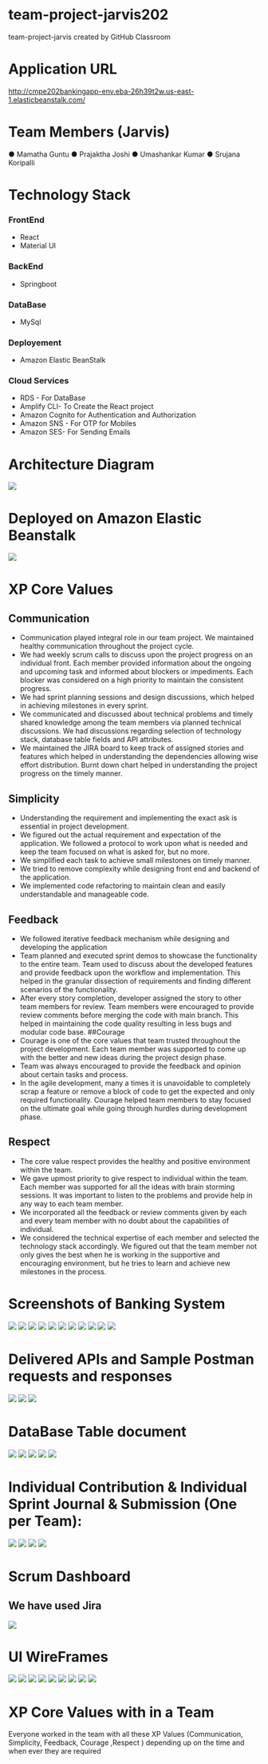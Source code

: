 # team-project-jarvis202
team-project-jarvis created by GitHub Classroom
# Application URL
http://cmpe202bankingapp-env.eba-26h39t2w.us-east-1.elasticbeanstalk.com/ 

# Team Members (Jarvis)
●	Mamatha Guntu 
●	Prajaktha Joshi
●	Umashankar Kumar
●	Srujana Koripalli

# Technology Stack
### FrontEnd
* React 
* Material UI
### BackEnd
* Springboot
### DataBase
* MySql
### Deployement
* Amazon Elastic BeanStalk
### Cloud Services
* RDS - For DataBase
* Amplify CLI- To Create the React project
* Amazon Cognito for Authentication and Authorization
* Amazon SNS - For OTP for Mobiles
* Amazon SES- For Sending Emails

# Architecture Diagram
![](Images/202BankingArchitecture.jpg)

# Deployed on Amazon Elastic Beanstalk
![](Images/ElasticBeanstalk.JPG)

# XP Core Values
## Communication 
*	Communication played integral role in our team project. We maintained healthy communication throughout the project cycle.
*	We had weekly scrum calls to discuss upon the project progress on an individual front. Each member provided information about the ongoing and upcoming task and informed about blockers or impediments. Each blocker was considered on a high priority to maintain the consistent progress.
*	We had sprint planning sessions and design discussions, which helped in achieving milestones in every sprint.
*	We communicated and discussed about technical problems and timely shared knowledge among the team members via planned technical discussions. We had discussions regarding selection of technology stack, database table fields and API attributes.
*	We maintained the JIRA board to keep track of assigned stories and features which helped in understanding the dependencies allowing wise effort distribution. Burnt down chart helped in understanding the project progress on the timely manner.
## Simplicity
*	Understanding the requirement and implementing the exact ask is essential in project development.
*	We figured out the actual requirement and expectation of the application. We followed a protocol to work upon what is needed and keep the team focused on what is asked for, but no more.
*	We simplified each task to achieve small milestones on timely manner.
*	We tried to remove complexity while designing front end and backend of the application.
*	We implemented code refactoring to maintain clean and easily understandable and manageable code.
## Feedback
*	We followed iterative feedback mechanism while designing and developing the application
*	Team planned and executed sprint demos to showcase the functionality to the entire team. Team used to discuss about the developed features and provide feedback upon the workflow and implementation. This helped in the granular dissection of requirements and finding different scenarios of the functionality.
*	After every story completion, developer assigned the story to other team members for review. Team members were encouraged to provide review comments before merging the code with main branch. This helped in maintaining the code quality resulting in less bugs and modular code base.
##Courage
*	Courage is one of the core values that team trusted throughout the project development. Each team member was supported to come up with the better and new ideas during the project design phase.
*	Team was always encouraged to provide the feedback and opinion about certain tasks and process.
*	In the agile development, many a times it is unavoidable to completely scrap a feature or remove a block of code to get the expected and only required functionality. Courage helped team members to stay focused on the ultimate goal while going through hurdles during development phase.
## Respect
*	The core value respect provides the healthy and positive environment within the team.
*	We gave upmost priority to give respect to individual within the team. Each member was supported for all the ideas with brain storming sessions. It was important to listen to the problems and provide help in any way to each team member.
*	We incorporated all the feedback or review comments given by each and every team member with no doubt about the capabilities of individual.
*	We considered the technical expertise of each member and selected the technology stack accordingly. We figured out that the team member not only gives the best when he is working in the supportive and encouraging environment, but he tries to learn and achieve new milestones in the process.



# Screenshots of Banking System

![](Images/SignIn.JPG)
![](Images/UserRegistration.JPG)
![](Images/MyTransactionsPage.JPG)
![](Images/AddAccount.JPG)
![](Images/Close%20Account.JPG)
![](Images/ManageRecient.JPG)
![](Images/TransferFunds.JPG)
![](Images/TransferActivity.JPG)
![](Images/PayBills.JPG)
![](Images/AddRecepient.JPG)
![](Images/RecurringJobs1.JPG)

# Delivered APIs and Sample Postman requests and responses

![](Images/GetAccountDetails.JPG)
![](Images/GetAllCustomers.JPG)
![](Images/GetByUserName.JPG)


# DataBase Table document
![](Images/CustomersTable.JPG)
![](Images/RecurringJobs.JPG)
![](Images/Transactions.JPG)
![](Images/AddedReceipients.JPG)
![](Images/Accounts.JPG)

# Individual Contribution & Individual Sprint Journal & Submission (One per Team):
![](Images/MamathaSprint.JPG)
![](Images/PrajaktaSprint.JPG)
![](Images/SrujanaSprint.JPG)
![](Images/UmaSprint.JPG)

# Scrum Dashboard
## We have used Jira
![](Images/Stories.JPG)

# UI WireFrames
![](Images/UIWireFrame1.jpeg)
![](Images/UIWireFrame1.jpeg)
![](Images/BankTransfer1.JPG)
![](Images/BankTransfer2.JPG)
![](Images/BankTransfer3.JPG)
![](Images/Registration.jpeg)
![](Images/ReviewPage.jpeg)
![](Images/SuccessPage.jpeg)
![](Images/SignIn.jpeg)


# XP Core Values with in a Team
Everyone worked in the team with all these XP Values (Communication, Simplicity, Feedback, Courage ,Respect ) depending up on the time and when ever they are required

